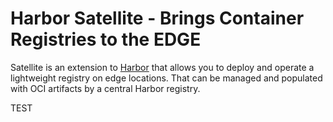 # Harbor Satellite - Brings Container Registries to the EDGE

Satellite is an extension to [Harbor](https://goharbor.io/) that allows you
to deploy and operate a lightweight registry on edge locations.
That can be managed and populated with OCI artifacts by a central Harbor registry.

TEST